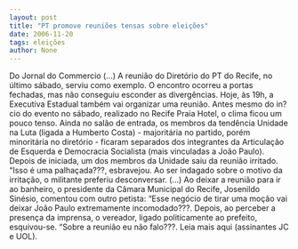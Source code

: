 ```yaml
---
layout: post
title: "PT promove reuniões tensas sobre eleições"
date: 2006-11-20
tags: eleições
author: None
---
```

Do Jornal do Commercio
(...) A reunião do Diretório do PT do Recife, no último sábado, serviu como exemplo. O encontro ocorreu a portas fechadas, mas não conseguiu esconder as divergências. Hoje, às 19h, a Executiva Estadual também vai organizar uma reunião. 
Antes mesmo do in?cio do evento no sábado, realizado no Recife Praia Hotel, o clima ficou um pouco tenso. Ainda no salão de entrada, os membros da tendência Unidade na Luta (ligada a Humberto Costa) - majoritária no partido, porém minoritária no diretório - ficaram separados dos integrantes da Articulação de Esquerda e Democracia Socialista (mais vinculadas a João Paulo). 
Depois de iniciada, um dos membros da Unidade saiu da reunião irritado. “Isso é uma palhaçada???, esbravejou. Ao ser indagado sobre o motivo da irritação, o militante preferiu desconversar. 
(...) Ao deixar a reunião para ir ao banheiro, o presidente da Câmara Municipal do Recife, Josenildo Sinésio, comentou com outro petista: “Esse negócio de tirar uma moção vai deixar João Paulo extremamente incomodado???. Depois, ao perceber a presença da imprensa, o vereador, ligado politicamente ao prefeito, esquivou-se. “Sobre a reunião eu não falo???.
Leia mais aqui (assinantes JC e UOL). 